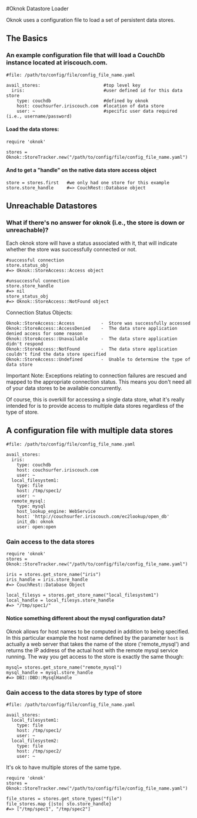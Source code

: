 #Oknok Datastore Loader

Oknok uses a configuration file to load a set of persistent data stores.

## The Basics
### An example configuration file that will load a CouchDb instance located at iriscouch.com.

    #file: /path/to/config/file/config_file_name.yaml
    
    avail_stores:                        #top level key
      iris:                              #user defined id for this data store
        type: couchdb                    #defined by oknok
        host: couchsurfer.iriscouch.com  #location of data store
        user: ~                          #specific user data required (i.e., username/password)

#### Load the data stores:
    
    require 'oknok'
    
    stores = Oknok::StoreTracker.new("/path/to/config/file/config_file_name.yaml")
    
#### And to get a "handle" on the native data store access object
    
    store = stores.first   #we only had one store for this example
    store.store_handle     #=> CouchRest::Database object
    
## Unreachable Datastores
### What if there's no answer for oknok (i.e., the store is down or unreachable)?

Each oknok store will have a status associated with it, that will indicate whether the store was successfully connected or not.
 
    #successful connection 
    store.status_obj
    #=> Oknok::StoreAccess::Access object
    
    #unsuccessful connection
    store.store_handle
    #=> nil
    store_status_obj
    #=> Oknok::StoreAccess::NotFound object
    
Connection Status Objects:
    
    Oknok::StoreAccess::Access          -  Store was successfully accessed
    Oknok::StoreAccess::AccessDenied    -  The data store application denied access for some reason
    Oknok::StoreAccess::Unavailable     -  The data store application didn't respond
    Oknok::StoreAccess::NotFound        -  The data store application couldn't find the data store specified
    Oknok::StoreAccess::Undefined       -  Unable to determine the type of data store

    
Important Note: Exceptions relating to connection failures are rescued and mapped to the appropriate connection status. This means you don't need all of your data stores to be available concurrently.

Of course, this is overkill for accessing a single data store, what it's really intended for is
to provide access to multiple data stores regardless of the type of store.
        

## A configuration file with multiple data stores        

    #file: /path/to/config/file/config_file_name.yaml
        
    avail_stores:                        
      iris:                              
        type: couchdb                    
        host: couchsurfer.iriscouch.com
        user: ~        
      local_filesystem1:
        type: file
        host: /tmp/spec1/
        user: ~
      remote_mysql:
        type: mysql
        host_lookup_engine: WebService 
        host: 'http://couchsurfer.iriscouch.com/ec2lookup/open_db'
        init_db: oknok
        user: open:open
                
### Gain access to the data stores

    require 'oknok'
    stores = Oknok::StoreTracker.new("/path/to/config/file/config_file_name.yaml")
    
    iris = stores.get_store_name("iris")
    iris_handle = iris.store_handle  
    #=> CouchRest::Database Object
    
    local_filesys = stores.get_store_name("local_filesystem1")
    local_handle = local_filesys.store_handle
    #=> "/tmp/spec1/"
    
#### Notice something different about the mysql configuration data?
Oknok allows for host names to be computed in addition to being specified. In this particular example the 
host name defined by the parameter `host` is actually a web server that takes the name of the store ('remote_mysql')
and returns the IP address of the actual host with the remote mysql service running. The way you get access to
the store is exactly the same though:    
    
    mysql= stores.get_store_name("remote_mysql")
    mysql_handle = mysql.store_handle
    #=> DBI::DBD::MysqlHandle
    

### Gain access to the data stores by type of store

    #file: /path/to/config/file/config_file_name.yaml
        
    avail_stores:                        
      local_filesystem1:
        type: file
        host: /tmp/spec1/
        user: ~     
      local_filesystem2:
        type: file
        host: /tmp/spec2/
        user: ~        
        
It's ok to have multiple stores of the same type.

    require 'oknok'
    stores = Oknok::StoreTracker.new("/path/to/config/file/config_file_name.yaml")
    
    file_stores = stores.get_store_types("file")
    file_stores.map {|sto| sto.store_handle}
    #=> ["/tmp/spec1", "/tmp/spec2"]
    
    
    